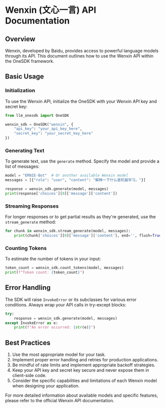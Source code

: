 
# Wenxin (文心一言) API Documentation

## Overview

Wenxin, developed by Baidu, provides access to powerful language models through its API. This document outlines how to use the Wenxin API within the OneSDK framework.

## Basic Usage

### Initialization

To use the Wenxin API, initialize the OneSDK with your Wenxin API key and secret key:

```python
from llm_onesdk import OneSDK

wenxin_sdk = OneSDK("wenxin", {
    "api_key": "your_api_key_here",
    "secret_key": "your_secret_key_here"
})
```

### Generating Text

To generate text, use the `generate` method. Specify the model and provide a list of messages:

```python
model = "ERNIE-Bot"  # Or another available Wenxin model
messages = [{"role": "user", "content": "解释一下什么是机器学习。"}]

response = wenxin_sdk.generate(model, messages)
print(response['choices'][0]['message']['content'])
```

### Streaming Responses

For longer responses or to get partial results as they're generated, use the `stream_generate` method:

```python
for chunk in wenxin_sdk.stream_generate(model, messages):
    print(chunk['choices'][0]['message']['content'], end='', flush=True)
```

### Counting Tokens

To estimate the number of tokens in your input:

```python
token_count = wenxin_sdk.count_tokens(model, messages)
print(f"Token count: {token_count}")
```

## Error Handling

The SDK will raise `InvokeError` or its subclasses for various error conditions. Always wrap your API calls in try-except blocks:

```python
try:
    response = wenxin_sdk.generate(model, messages)
except InvokeError as e:
    print(f"An error occurred: {str(e)}")
```

## Best Practices

1. Use the most appropriate model for your task.
2. Implement proper error handling and retries for production applications.
3. Be mindful of rate limits and implement appropriate backoff strategies.
4. Keep your API key and secret key secure and never expose them in client-side code.
5. Consider the specific capabilities and limitations of each Wenxin model when designing your application.

For more detailed information about available models and specific features, please refer to the official Wenxin API documentation.
